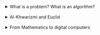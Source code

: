 <details>
  <summary>What is a problem? What is an algorithm?</summary>

  <br>

`What is a problem?`

In computing, a `problem` isn't a rea--world issue but a well defined question with clear mathematical inputs and outputs. A vague question like "Should I take a holiday?" is not a computable problem. However, it can be translated into one:

- `Input`: You have `x` total holiday days and have used `y` days.
- `Question`: How many holiday days do you have left?
- `Output`: The number `x-y`

A problem poses a precise question about a given input to generate a specific output.

`What is an Algorithm?`

An `algorithm` is simple, step by step set of instuctions that, when folowed, correctly solves a problem. Think of it like a recipe. An algorith must have two key properties:

1. `Correctness`: It must always produce the right answer
2. `Basic instuctions`: It must be described using simple steps a computer can easily execute, like basic arithmetic (`+`, `-`, `*`. `/`) or simple logic (if-then statements).

</details>

<br>

<details>
  <summary>Al-Khwarizmi and Euclid</summary>

`Historical Origins`

The idea of a step-bystep procedure predates computers by centuries.

- `Euclid's Algorithm`: Dataing back to around 300BC, this is one of the first knowm algorithms, designed to find the greatest common divisor of two numbers
- `Al-khwarizmi`: The moder word "algorithm" is derived from the Latinized name of the 9th-century Persian mathematician Al-Khwarizmi, considered the father of algebra. His book provided the first systematic methods for solving kinear and qudratic equations.

`Algorithm vs. Computer Program`

- `Algorithm`: This is a general, mathematical concept. It's independent of any specific language or machine.
- `Computer Program`: This is the concrete `implementation` of an algorithm, written in a specific programming language that a computer can execute.

</details>
<br>

<details>
  <summary>From Mathematics to digital computers</summary>

`Representing Numbers`

- `Whole Numbers` (integers) and `Rational Numners` (fractions of integers) can be stored exactly because they can be represented using a finite amount of information.
- `Irrational Numbers` (like π or) $\sqrt{2}$ cannot be represented exactly in any number ystem using finite memory. They don't have a finite decimal representation or a representation as a simnple fraction.

`Approximation is Key`

To handle irrationale numbers, computers must use `approximation`. An irrational number is represented by a nearby rational number, with the difference between the true value and the approximation defining the `precision` (or error) of the calculation.

`Heron's Method: An ancient approximation algorithm`

To approximate $\sqrt{2}$

1. Start: Know that 1 < $\sqrt{2}$ < 2. Take an inline guess x<sub>g</sub>, as the average: x<sub>g</sub> = (1 + 2) / 2 = 1.5
2. Refine: since 1.5<sup>2</sup> = 2.25 > 2, we kmow 1.5 > $\sqrt{2}$. Also 2 / 1.5 ≈ 3 < $\sqrt{2}$.
   So, $\sqrt{2}$ is between 1.33 and 1.5
3. Iterate: Take a new guess as the average of those bounds (1.33 + 1.5)/2 ≈ 1.416
4. RepeatL Continue this process of averaging the current guess (x<sub>g</sub>) and 2/ x<sub>g</sub>
to get progressively better approximationsw until the desired precision is reached.
</details>
